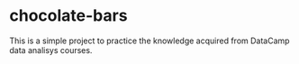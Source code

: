 # chocolate-bars
This is a simple project to practice the knowledge acquired from DataCamp data analisys courses.

